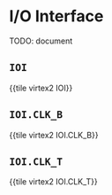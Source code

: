 # I/O Interface

TODO: document


## `IOI`

{{tile virtex2 IOI}}


## `IOI.CLK_B`

{{tile virtex2 IOI.CLK_B}}


## `IOI.CLK_T`

{{tile virtex2 IOI.CLK_T}}